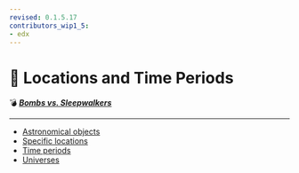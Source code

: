 ```yaml
---
revised: 0.1.5.17
contributors_wip1_5:
- edx
---
```


# 📁 Locations and Time Periods

💣 ***[Bombs vs. Sleepwalkers][home]***

****

- [Astronomical objects][astronomical]
- [Specific locations][specific]
- [Time periods][timeperiods]
- [Universes][universes]

[home]: /README.md
[astronomical]: /locations/astronomical/readme.md
[specific]: /locations/specific/readme.md
[timeperiods]: /locations/time_periods/readme.md
[universes]: /locations/universes/readme.md
